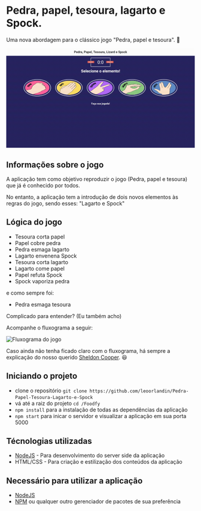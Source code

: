 # Pedra, papel, tesoura, lagarto e Spock.

Uma nova abordagem para o clássico jogo "Pedra, papel e tesoura". :space_invader:

![Demonstration Gif](demonstration-gif.gif)


## Informações sobre o jogo

A aplicação tem como objetivo reproduzir o jogo (Pedra, papel e tesoura) que já é conhecido por todos.

No entanto, a aplicação tem a introdução de dois novos elementos às regras do jogo, sendo esses: "Lagarto e Spock"

## Lógica do jogo

- Tesoura corta papel
- Papel cobre pedra
- Pedra esmaga lagarto
- Lagarto envenena Spock
- Tesoura corta lagarto
- Lagarto come papel
- Papel refuta Spock
- Spock vaporiza pedra

e como sempre foi:

- Pedra esmaga tesoura

Complicado para entender? (Eu também acho)

Acompanhe o fluxograma a seguir:

![Fluxograma do jogo](https://i.pinimg.com/originals/cb/b5/50/cbb550e22809c444e2c133508dab2a68.jpg)

Caso ainda não tenha ficado claro com o fluxograma, há sempre a explicação do nosso querido [Sheldon Cooper](https://www.youtube.com/watch?v=Kov2G0GouBw). :laughing:

## Iniciando o projeto

- clone o repositório `git clone https://github.com/leoorlandin/Pedra-Papel-Tesoura-Lagarto-e-Spock`
- vá até a raiz do projeto `cd /Foodfy`
- `npm install` para a instalação de todas as dependências da aplicação
- `npm start` para inicar o servidor e visualizar a aplicação em sua porta 5000

## Técnologias utilizadas

- [NodeJS](https://nodejs.org/en/) - Para desenvolvimento do server side da aplicação
- HTML/CSS - Para criação e estilização dos conteúdos da aplicação

## Necessário para utilizar a aplicação

- [NodeJS](https://nodejs.org/en/)
- [NPM](https://www.npmjs.com/) ou qualquer outro gerenciador de pacotes de sua preferência

